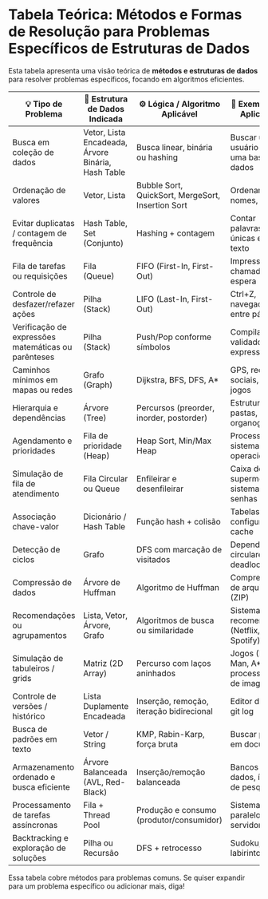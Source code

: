 # Tabela Teórica: Métodos e Formas de Resolução para Problemas Específicos de Estruturas de Dados

Esta tabela apresenta uma visão teórica de **métodos e estruturas de dados** para resolver problemas específicos, focando em algoritmos eficientes. 

| 💡 Tipo de Problema                                 | 🧱 Estrutura de Dados Indicada                     | ⚙️ Lógica / Algoritmo Aplicável                   | 📝 Exemplos de Aplicação                      |
| --------------------------------------------------- | -------------------------------------------------- | ------------------------------------------------- | --------------------------------------------- |
| Busca em coleção de dados                           | Vetor, Lista Encadeada, Árvore Binária, Hash Table | Busca linear, binária ou hashing                  | Buscar um usuário em uma base de dados        |
| Ordenação de valores                                | Vetor, Lista                                       | Bubble Sort, QuickSort, MergeSort, Insertion Sort | Ordenar notas, nomes, preços                  |
| Evitar duplicatas / contagem de frequência          | Hash Table, Set (Conjunto)                         | Hashing + contagem                                | Contar palavras únicas em um texto            |
| Fila de tarefas ou requisições                      | Fila (Queue)                                       | FIFO (First-In, First-Out)                        | Impressão, chamadas em espera                 |
| Controle de desfazer/refazer ações                  | Pilha (Stack)                                      | LIFO (Last-In, First-Out)                         | Ctrl+Z, navegação entre páginas               |
| Verificação de expressões matemáticas ou parênteses | Pilha (Stack)                                      | Push/Pop conforme símbolos                        | Compiladores, validadores de expressões       |
| Caminhos mínimos em mapas ou redes                  | Grafo (Graph)                                      | Dijkstra, BFS, DFS, A*                            | GPS, redes sociais, IA em jogos               |
| Hierarquia e dependências                           | Árvore (Tree)                                      | Percursos (preorder, inorder, postorder)          | Estrutura de pastas, organogramas             |
| Agendamento e prioridades                           | Fila de prioridade (Heap)                          | Heap Sort, Min/Max Heap                           | Processos do sistema operacional              |
| Simulação de fila de atendimento                    | Fila Circular ou Queue                             | Enfileirar e desenfileirar                        | Caixa de supermercado, sistema de senhas      |
| Associação chave-valor                              | Dicionário / Hash Table                            | Função hash + colisão                             | Tabelas de configuração, cache                |
| Detecção de ciclos                                  | Grafo                                              | DFS com marcação de visitados                     | Dependências circulares, deadlocks            |
| Compressão de dados                                 | Árvore de Huffman                                  | Algoritmo de Huffman                              | Compressão de arquivos (ZIP)                  |
| Recomendações ou agrupamentos                       | Lista, Vetor, Árvore, Grafo                        | Algoritmos de busca ou similaridade               | Sistemas de recomendação (Netflix, Spotify)   |
| Simulação de tabuleiros / grids                     | Matriz (2D Array)                                  | Percurso com laços aninhados                      | Jogos (Pac-Man, A*), processamento de imagens |
| Controle de versões / histórico                     | Lista Duplamente Encadeada                         | Inserção, remoção, iteração bidirecional          | Editor de texto, git log                      |
| Busca de padrões em texto                           | Vetor / String                                     | KMP, Rabin-Karp, força bruta                      | Buscar palavra em documento                   |
| Armazenamento ordenado e busca eficiente            | Árvore Balanceada (AVL, Red-Black)                 | Inserção/remoção balanceada                       | Bancos de dados, índices de pesquisa          |
| Processamento de tarefas assíncronas                | Fila + Thread Pool                                 | Produção e consumo (produtor/consumidor)          | Sistemas paralelos, servidores                |
| Backtracking e exploração de soluções               | Pilha ou Recursão                                  | DFS + retrocesso                                  | Sudoku, labirintos, IA                        |


Essa tabela cobre métodos para problemas comuns. Se quiser expandir para um problema específico ou adicionar mais, diga!